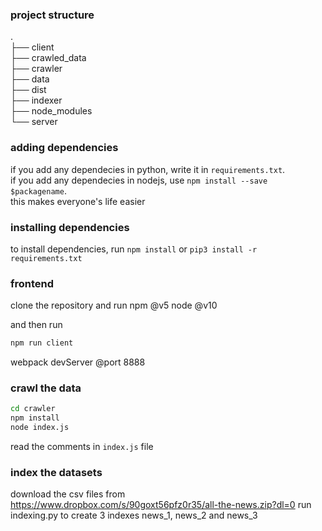 ### project structure

.  
├── client  
├── crawled_data  
├── crawler  
├── data  
├── dist  
├── indexer  
├── node_modules  
└── server

### adding dependencies

if you add any dependecies in python, write it in `requirements.txt`.  
if you add any dependecies in nodejs, use `npm install --save $packagename`.  
this makes everyone's life easier

### installing dependencies

to install dependencies, run
`npm install`
or
`pip3 install -r requirements.txt`

### frontend

clone the repository and run
npm @v5
node @v10

and then run

```bash
npm run client
```

webpack devServer @port 8888

### crawl the data

```bash
cd crawler
npm install
node index.js
```

read the comments in `index.js` file




### index the datasets 

download the csv files from https://www.dropbox.com/s/90goxt56pfz0r35/all-the-news.zip?dl=0
run indexing.py to create 3 indexes news_1, news_2 and news_3 


